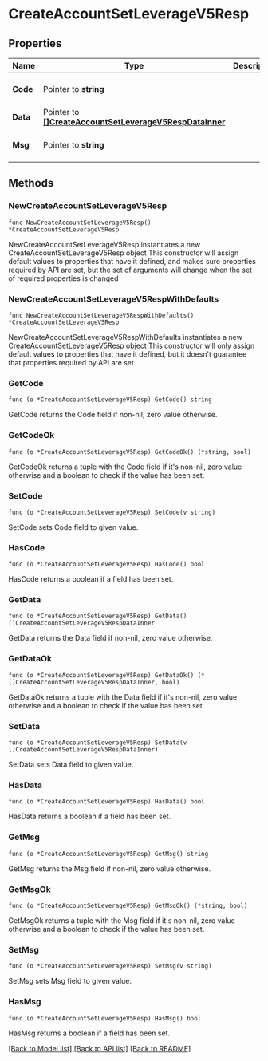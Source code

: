 # CreateAccountSetLeverageV5Resp

## Properties

Name | Type | Description | Notes
------------ | ------------- | ------------- | -------------
**Code** | Pointer to **string** |  | [optional] [default to ""]
**Data** | Pointer to [**[]CreateAccountSetLeverageV5RespDataInner**](CreateAccountSetLeverageV5RespDataInner.md) |  | [optional] 
**Msg** | Pointer to **string** |  | [optional] [default to ""]

## Methods

### NewCreateAccountSetLeverageV5Resp

`func NewCreateAccountSetLeverageV5Resp() *CreateAccountSetLeverageV5Resp`

NewCreateAccountSetLeverageV5Resp instantiates a new CreateAccountSetLeverageV5Resp object
This constructor will assign default values to properties that have it defined,
and makes sure properties required by API are set, but the set of arguments
will change when the set of required properties is changed

### NewCreateAccountSetLeverageV5RespWithDefaults

`func NewCreateAccountSetLeverageV5RespWithDefaults() *CreateAccountSetLeverageV5Resp`

NewCreateAccountSetLeverageV5RespWithDefaults instantiates a new CreateAccountSetLeverageV5Resp object
This constructor will only assign default values to properties that have it defined,
but it doesn't guarantee that properties required by API are set

### GetCode

`func (o *CreateAccountSetLeverageV5Resp) GetCode() string`

GetCode returns the Code field if non-nil, zero value otherwise.

### GetCodeOk

`func (o *CreateAccountSetLeverageV5Resp) GetCodeOk() (*string, bool)`

GetCodeOk returns a tuple with the Code field if it's non-nil, zero value otherwise
and a boolean to check if the value has been set.

### SetCode

`func (o *CreateAccountSetLeverageV5Resp) SetCode(v string)`

SetCode sets Code field to given value.

### HasCode

`func (o *CreateAccountSetLeverageV5Resp) HasCode() bool`

HasCode returns a boolean if a field has been set.

### GetData

`func (o *CreateAccountSetLeverageV5Resp) GetData() []CreateAccountSetLeverageV5RespDataInner`

GetData returns the Data field if non-nil, zero value otherwise.

### GetDataOk

`func (o *CreateAccountSetLeverageV5Resp) GetDataOk() (*[]CreateAccountSetLeverageV5RespDataInner, bool)`

GetDataOk returns a tuple with the Data field if it's non-nil, zero value otherwise
and a boolean to check if the value has been set.

### SetData

`func (o *CreateAccountSetLeverageV5Resp) SetData(v []CreateAccountSetLeverageV5RespDataInner)`

SetData sets Data field to given value.

### HasData

`func (o *CreateAccountSetLeverageV5Resp) HasData() bool`

HasData returns a boolean if a field has been set.

### GetMsg

`func (o *CreateAccountSetLeverageV5Resp) GetMsg() string`

GetMsg returns the Msg field if non-nil, zero value otherwise.

### GetMsgOk

`func (o *CreateAccountSetLeverageV5Resp) GetMsgOk() (*string, bool)`

GetMsgOk returns a tuple with the Msg field if it's non-nil, zero value otherwise
and a boolean to check if the value has been set.

### SetMsg

`func (o *CreateAccountSetLeverageV5Resp) SetMsg(v string)`

SetMsg sets Msg field to given value.

### HasMsg

`func (o *CreateAccountSetLeverageV5Resp) HasMsg() bool`

HasMsg returns a boolean if a field has been set.


[[Back to Model list]](../README.md#documentation-for-models) [[Back to API list]](../README.md#documentation-for-api-endpoints) [[Back to README]](../README.md)


